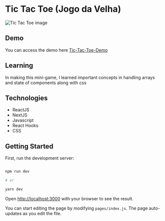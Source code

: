 # Tic Tac Toe (Jogo da Velha)

![Tic Tac Toe image](https://i.ibb.co/4Vj7c7K/Jogo-Da-Velha.png)

## Demo
 You can access the demo here
 [Tic-Tac-Toe-Demo](https://lucassouza-tictactoe.vercel.app/)

## Learning
 In making this mini-game, I learned important concepts in handling arrays and state of components along with css

## Technologies

 - ReactJS
 - NextJS
 - Javascript
 - React Hooks
 - CSS

## Getting Started
First, run the development server:
```bash

npm run dev

# or

yarn dev

```
Open [http://localhost:3000](http://localhost:3000) with your browser to see the result.

You can start editing the page by modifying `pages/index.js`. The page auto-updates as you edit the file.

  

